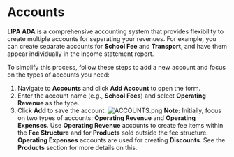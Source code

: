 # Accounts
**LIPA ADA** is a comprehensive accounting system that provides flexibility to create multiple accounts for separating your revenues. For example, you can create separate accounts for **School Fee** and **Transport**, and have them appear individually in the income statement report.

To simplify this process, follow these steps to add a new account and focus on the types of accounts you need:

1. Navigate to **Accounts** and click **Add Account** to open the form.
2. Enter the account name (e.g., **School Fees**) and select **Operating Revenue** as the type.
3. Click **Add** to save the account.
![ACCOUNTS.png](ACCOUNTS.png)
**Note:** Initially, focus on two types of accounts: **Operating Revenue** and **Operating Expenses**. Use **Operating Revenue** accounts to create fee items within the **Fee Structure** and for **Products** sold outside the fee structure. **Operating Expenses** accounts are used for creating **Discounts**. See the **Products** section for more details on this.

 